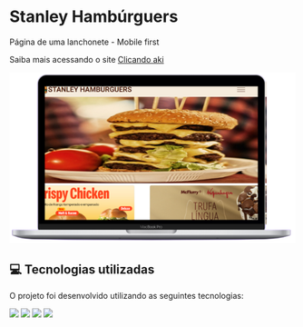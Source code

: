 # Stanley Hambúrguers

<p>Página de uma lanchonete - Mobile first</p>


<p>Saiba mais acessando o site <a href="https://stanley-felix-bergamo.github.io/Stanley-Hamburguers/">Clicando aki</a></p> 
<div align="center" >
<img src="https://raw.githubusercontent.com/Stanley-Felix-Bergamo/Stanley-Hamburguers/1c6aa64444589c8e7854adc87260bfa2300f7b1b/img/mac.png" alt="imagem">
</div>

<h2>💻 Tecnologias utilizadas</h2>

O projeto foi desenvolvido utilizando as seguintes tecnologias:<br>

<div style="display: inline_block">
  <img height="35rem" src="https://img.shields.io/badge/HTML5-E34F26?style=for-the-badge&logo=html5&logoColor=white"/>
  <img height="35rem" src="https://img.shields.io/badge/CSS3-1572B6?style=for-the-badge&logo=css3&logoColor=white"/>
   <img height="35rem" src="https://img.shields.io/badge/JavaScript-F7DF1E?style=for-the-badge&logo=javascript&logoColor=black"/>
  <img height="35rem" src="https://img.shields.io/badge/jQuery-0769AD?style=for-the-badge&logo=jquery&logoColor=white"/>
</div>

